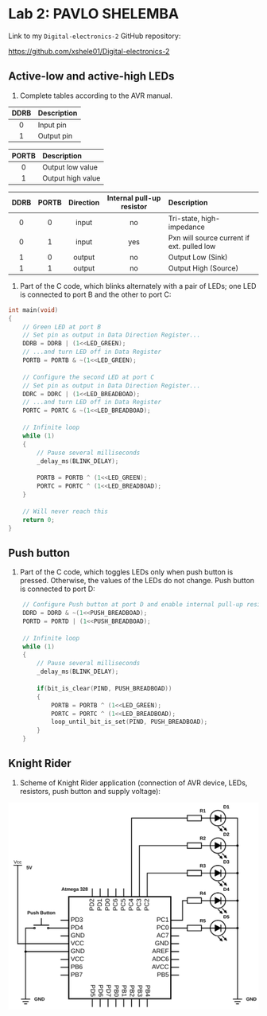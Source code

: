 # Lab 2: PAVLO SHELEMBA

Link to my `Digital-electronics-2` GitHub repository:

https://github.com/xshele01/Digital-electronics-2

## Active-low and active-high LEDs

1. Complete tables according to the AVR manual.

| **DDRB** | **Description** |
| :-: | :-- |
| 0 | Input pin |
| 1 | Output pin |

| **PORTB** | **Description** |
| :-: | :-- |
| 0 | Output low value |
| 1 | Output high value |

| **DDRB** | **PORTB** | **Direction** | **Internal pull-up resistor** | **Description** |
| :-: | :-: | :-: | :-: | :-- |
| 0 | 0 | input | no | Tri-state, high-impedance |
| 0 | 1 | input | yes  | Pxn will source current if ext. pulled low |
| 1 | 0 | output | no | Output Low (Sink) |
| 1 | 1 | output | no | Output High (Source) |

1. Part of the C code, which blinks alternately with a pair of LEDs; one LED is connected to port B and the other to port C:

```c
int main(void)
{
    // Green LED at port B
    // Set pin as output in Data Direction Register...
    DDRB = DDRB | (1<<LED_GREEN);
    // ...and turn LED off in Data Register
    PORTB = PORTB & ~(1<<LED_GREEN);

    // Configure the second LED at port C
    // Set pin as output in Data Direction Register...
    DDRC = DDRC | (1<<LED_BREADBOAD);
    // ...and turn LED off in Data Register
    PORTC = PORTC & ~(1<<LED_BREADBOAD);

    // Infinite loop
    while (1)
    {
        // Pause several milliseconds
        _delay_ms(BLINK_DELAY);
        
        PORTB = PORTB ^ (1<<LED_GREEN);
        PORTC = PORTC ^ (1<<LED_BREADBOAD); 
    }

    // Will never reach this
    return 0;
}
```

## Push button

1. Part of the C code, which toggles LEDs only when push button is pressed. Otherwise, the values of the LEDs do not change. Push button is connected to port D:

```c
    // Configure Push button at port D and enable internal pull-up resistor
    DDRD = DDRD & ~(1<<PUSH_BREADBOAD);
    PORTD = PORTD | (1<<PUSH_BREADBOAD);

    // Infinite loop
    while (1)
    {
        // Pause several milliseconds
        _delay_ms(BLINK_DELAY);

        if(bit_is_clear(PIND, PUSH_BREADBOAD))
        {
            PORTB = PORTB ^ (1<<LED_GREEN);
            PORTC = PORTC ^ (1<<LED_BREADBOAD);
            loop_until_bit_is_set(PIND, PUSH_BREADBOAD);
        }
    }
```

## Knight Rider

1. Scheme of Knight Rider application (connection of AVR device, LEDs, resistors, push button and supply voltage):

![Scheme of Knight Rider application](Images/knight_rider.svg)